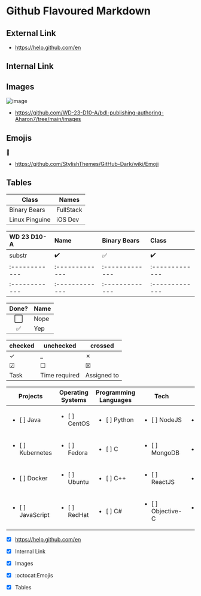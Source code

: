 # Github Flavoured Markdown
 ## External Link
* https://help.github.com/en
## Internal Link
## Images
![image](https://github.com/Aharon7/authoring/assets/150148536/9bac29c5-79aa-450e-9f7f-8addcd2e0b79)

* https://github.com/WD-23-D10-A/bdl-publishing-authoring-Aharon7/tree/main/images
## Emojis 
:panda_face:
* https://github.com/StylishThemes/GitHub-Dark/wiki/Emoji
## Tables

Class | Names
------------ | -------------
Binary Bears  | FullStack
Linux Pinguine | iOS Dev



WD 23 D10-A| Name | Binary Bears | Class
:------------ | :-------------| :-------------| :-------------
substr | :heavy_check_mark: |  :white_check_mark: | :heavy_check_mark:
:------------ | :-------------| :-------------| :-------------
:------------ | :-------------| :-------------| :-------------


Done? | Name
:---:| ---
⬜️| Nope
✅| Yep

|checked|unchecked|crossed|
|---|---|---|
|&check;|_|&cross;|
|&#x2611;|&#x2610;|&#x2612;|
| Task           | Time required | Assigned to   | Current Status | Finished | 






| Projects | Operating Systems | Programming Languages   | Tech | WebDev | 
|---------------------------------- |---------------|---------------|----------------|-----------|
| <ul><li>[ ] Java </li></ul>       | <ul><li>[ ] CentOS</li></ul>        | <ul><li>[ ] Python </li></ul> | <ul><li>[ ] NodeJS  </li></ul> | <ul><li>[ ] UNIX </li></ul> |
| <ul><li>[ ] Kubernetes</li></ul>   | <ul><li>[ ] Fedora </li></ul>       | <ul><li>[ ] C </li></ul> | <ul><li>[ ] MongoDB </li></ul> |<ul><li>[ ] MacOS </li></ul> |
| <ul><li>[ ] Docker</li></ul>| <ul><li>[ ] Ubuntu</li></ul> | <ul><li>[ ] C++ </li></ul> | <ul><li>[ ] ReactJS </li></ul> |<ul><li>[ ] Swift </li></ul> |
| <ul><li>[ ] JavaScript </li></ul> | <ul><li>[ ] RedHat </li></ul>    | <ul><li>[ ] C# </li></ul> | <ul><li>[ ] Objective-C </li></ul> |<ul><li>[ ] AngularJS  </li></ul> |









- [x] https://help.github.com/en
- [x] Internal Link
- [x] Images
- [x] :octocat:Emojis
- [x] Tables
      


